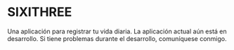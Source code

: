 # SIXITHREE
Una aplicación para registrar tu vida diaria. La aplicación actual aún está en desarrollo. Si tiene problemas durante el desarrollo, comuníquese conmigo.

